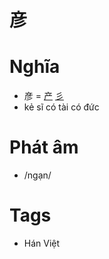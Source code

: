 # 彦

# Nghĩa
* 彦 = [产](产.md) [彡](彡.md)
* kẻ sĩ có tài có đức

# Phát âm
* /ngạn/

# Tags
* Hán Việt

<script>window.HANZI_FIELD='彦';</script>
